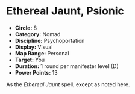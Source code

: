 # Ethereal Jaunt, Psionic

- **Circle:** 8
- **Category:** Nomad
- **Discipline:** Psychoportation
- **Display:** Visual
- **Map Range:** Personal
- **Target:** You
- **Duration:** 1 round per manifester level (D)
- **Power Points:** 13

As the *Ethereal Jaunt* spell, except as noted here.
